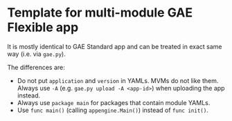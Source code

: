 # Template for multi-module GAE Flexible app

It is mostly identical to GAE Standard app and can be treated in exact same
way (i.e. via `gae.py`).

The differences are:

  * Do not put `application` and `version` in YAMLs. MVMs do not like them.
    Always use `-A` (e.g. `gae.py upload -A <app-id>`) when uploading the app
    instead.
  * Always use `package main` for packages that contain module YAMLs.
  * Use `func main()` (calling `appengine.Main()`) instead of `func init()`.
